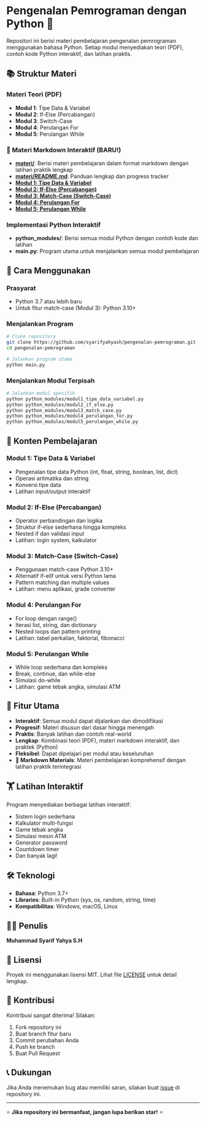 # Pengenalan Pemrograman dengan Python 🐍

Repositori ini berisi materi pembelajaran pengenalan pemrograman menggunakan bahasa Python. Setiap modul menyediakan teori (PDF), contoh kode Python interaktif, dan latihan praktis.

## 📚 Struktur Materi

### Materi Teori (PDF)
- **Modul 1**: Tipe Data & Variabel
- **Modul 2**: If-Else (Percabangan)
- **Modul 3**: Switch-Case
- **Modul 4**: Perulangan For
- **Modul 5**: Perulangan While

### 📖 Materi Markdown Interaktif (BARU!)
- **[materi/](./materi/)**: Berisi materi pembelajaran dalam format markdown dengan latihan praktik lengkap
- **[materi/README.md](./materi/README.md)**: Panduan lengkap dan progress tracker
- **[Modul 1: Tipe Data & Variabel](./materi/modul1-tipe-data-variabel.md)**
- **[Modul 2: If-Else (Percabangan)](./materi/modul2-if-else.md)**
- **[Modul 3: Match-Case (Switch-Case)](./materi/modul3-match-case.md)**
- **[Modul 4: Perulangan For](./materi/modul4-perulangan-for.md)**
- **[Modul 5: Perulangan While](./materi/modul5-perulangan-while.md)**

### Implementasi Python Interaktif
- **python_modules/**: Berisi semua modul Python dengan contoh kode dan latihan
- **main.py**: Program utama untuk menjalankan semua modul pembelajaran

## 🚀 Cara Menggunakan

### Prasyarat
- Python 3.7 atau lebih baru
- Untuk fitur match-case (Modul 3): Python 3.10+

### Menjalankan Program
```bash
# Clone repository
git clone https://github.com/syarifyahyash/pengenalan-pemrograman.git
cd pengenalan-pemrograman

# Jalankan program utama
python main.py
```

### Menjalankan Modul Terpisah
```bash
# Jalankan modul spesifik
python python_modules/modul1_tipe_data_variabel.py
python python_modules/modul2_if_else.py
python python_modules/modul3_match_case.py
python python_modules/modul4_perulangan_for.py
python python_modules/modul5_perulangan_while.py
```

## 📖 Konten Pembelajaran

### Modul 1: Tipe Data & Variabel
- Pengenalan tipe data Python (int, float, string, boolean, list, dict)
- Operasi aritmatika dan string
- Konversi tipe data
- Latihan input/output interaktif

### Modul 2: If-Else (Percabangan)
- Operator perbandingan dan logika
- Struktur if-else sederhana hingga kompleks
- Nested if dan validasi input
- Latihan: login system, kalkulator

### Modul 3: Match-Case (Switch-Case)
- Penggunaan match-case Python 3.10+
- Alternatif if-elif untuk versi Python lama
- Pattern matching dan multiple values
- Latihan: menu aplikasi, grade converter

### Modul 4: Perulangan For
- For loop dengan range()
- Iterasi list, string, dan dictionary
- Nested loops dan pattern printing
- Latihan: tabel perkalian, faktorial, fibonacci

### Modul 5: Perulangan While
- While loop sederhana dan kompleks
- Break, continue, dan while-else
- Simulasi do-while
- Latihan: game tebak angka, simulasi ATM

## 🎯 Fitur Utama

- **Interaktif**: Semua modul dapat dijalankan dan dimodifikasi
- **Progresif**: Materi disusun dari dasar hingga menengah
- **Praktis**: Banyak latihan dan contoh real-world
- **Lengkap**: Kombinasi teori (PDF), materi markdown interaktif, dan praktek (Python)
- **Fleksibel**: Dapat dipelajari per modul atau keseluruhan
- **📖 Markdown Materials**: Materi pembelajaran komprehensif dengan latihan praktik terintegrasi

## 🏋️ Latihan Interaktif

Program menyediakan berbagai latihan interaktif:
- Sistem login sederhana
- Kalkulator multi-fungsi
- Game tebak angka
- Simulasi mesin ATM
- Generator password
- Countdown timer
- Dan banyak lagi!

## 🛠️ Teknologi

- **Bahasa**: Python 3.7+
- **Libraries**: Built-in Python (sys, os, random, string, time)
- **Kompatibilitas**: Windows, macOS, Linux

## 👨‍💻 Penulis

**Muhammad Syarif Yahya S.H**

## 📄 Lisensi

Proyek ini menggunakan lisensi MIT. Lihat file [LICENSE](LICENSE) untuk detail lengkap.

## 🤝 Kontribusi

Kontribusi sangat diterima! Silakan:
1. Fork repository ini
2. Buat branch fitur baru
3. Commit perubahan Anda
4. Push ke branch
5. Buat Pull Request

## 📞 Dukungan

Jika Anda menemukan bug atau memiliki saran, silakan buat [issue](https://github.com/syarifyahyash/pengenalan-pemrograman/issues) di repository ini.

---

⭐ **Jika repository ini bermanfaat, jangan lupa berikan star!** ⭐
